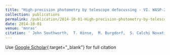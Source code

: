 ```yaml
---
title: "High-precision photometry by telescope defocussing - VI. WASP-24, WASP-25 and WASP-26"
collection: publications
permalink: /publication/2014-10-01-High-precision-photometry-by-telescope-defocussing-VI-WASP-24-WASP-25-and-WASP-26
date: 2014-10-01
venue: 'mnras'
citation: ' John Southworth,  T. Hinse,  M. Burgdorf,  S. Calchi Novati,  M. Dominik,  P. Galianni,  T. Gerner,  E. Giannini,  S. Gu,  M. Hundertmark,  U. Jørgensen,  D. Juncher,  E. Kerins,  L. Mancini,  M. Rabus,  D. Ricci,  S. Schäfer,  J. Skottfelt,  J. Tregloan-Reed,  X. Wang,  O. Wertz,  K. Alsubai,  J. Andersen,  V. Bozza,  D. Bramich,  P. Browne,  S. Ciceri,  G. D&apos;Ago,  Y. Damerdji,  C. Diehl,  P. Dodds,  A. Elyiv,  X. Fang,  F. Finet,  R. Figuera Jaimes,  S. Hardis,  K. Harpsøe,  J. Jessen-Hansen,  N. Kains,  H. Kjeldsen,  H. Korhonen,  C. Liebig,  M. Lund,  M. Lundkvist,  M. Mathiasen,  M. Penny,  A. Popovas,  S. Prof.,  S. Rahvar,  K. Sahu,  G. Scarpetta,  R. Schmidt,  F. Schönebeck,  C. Snodgrass,  R. Street,  J. Surdej,  Y. Tsapras,  C. Vilela, &quot;High-precision photometry by telescope defocussing - VI. WASP-24, WASP-25 and WASP-26.&quot; mnras, 2014.'
---
```

Use [Google Scholar](https://scholar.google.com/scholar?q=High+precision+photometry+by+telescope+defocussing+++VI.+WASP+24,+WASP+25+and+WASP+26){:target="_blank"} for full citation